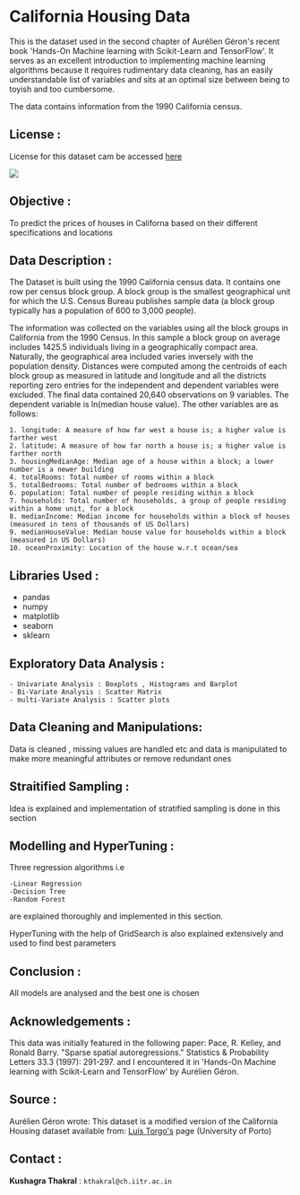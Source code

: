 # California Housing Data

This is the dataset used in the second chapter of Aurélien Géron's recent book 'Hands-On Machine learning with Scikit-Learn and TensorFlow'.
It serves as an excellent introduction to implementing machine learning algorithms because it requires rudimentary data cleaning, has an easily understandable list of variables and sits at an optimal size between being to toyish and too cumbersome.

The data contains information from the 1990 California census.

## License : 

License for this dataset cam be accessed [here](https://creativecommons.org/publicdomain/zero/1.0/)

<img src="https://www.mercurynews.com/wp-content/uploads/2018/04/aerial-jah1.jpg">

## Objective : 

To predict the prices of houses in Californa based on their different specifications and locations

## Data Description : 

The Dataset is built using the 1990 California census data. It contains one row per census block group. A block group is the smallest geographical unit for which the U.S. Census Bureau publishes sample data (a block group typically has a population of 600 to 3,000 people).

The information was collected on the variables using all the block groups in California from the 1990 Census. In this sample a block group on average includes 1425.5 individuals living in a geographically compact area. Naturally, the geographical area included varies inversely with the population density. Distances were computed among the centroids of each block group as measured in latitude and longitude and all the districts reporting zero entries for the independent and dependent variables were excluded. The final data contained 20,640 observations on 9 variables. The dependent variable is ln(median house value). The other variables are as follows: 

    1. longitude: A measure of how far west a house is; a higher value is farther west
    2. latitude: A measure of how far north a house is; a higher value is farther north
    3. housingMedianAge: Median age of a house within a block; a lower number is a newer building
    4. totalRooms: Total number of rooms within a block
    5. totalBedrooms: Total number of bedrooms within a block
    6. population: Total number of people residing within a block
    7. households: Total number of households, a group of people residing within a home unit, for a block
    8. medianIncome: Median income for households within a block of houses (measured in tens of thousands of US Dollars)
    9. medianHouseValue: Median house value for households within a block (measured in US Dollars)
    10. oceanProximity: Location of the house w.r.t ocean/sea

## Libraries Used : 
 - pandas
 - numpy
 - matplotlib
 - seaborn
 - sklearn

## Exploratory Data Analysis : 

    - Univariate Analysis : Boxplots , Histograms and Barplot
    - Bi-Variate Analysis : Scatter Matrix
    - multi-Variate Analysis : Scatter plots

## Data Cleaning and Manipulations:

Data is cleaned , missing values are handled etc and data is manipulated to make more meaningful attributes or remove redundant ones

## Straitified Sampling : 
Idea is explained and implementation of stratified sampling is done in this section

## Modelling and HyperTuning : 

Three regression algorithms i.e 
    
    -Linear Regression
    -Decision Tree
    -Random Forest 

are explained thoroughly and implemented in this section.

HyperTuning with the help of GridSearch is also explained extensively and used to find best parameters 

## Conclusion : 

All models are analysed and the best one is chosen

## Acknowledgements :
This data was initially featured in the following paper:
Pace, R. Kelley, and Ronald Barry. "Sparse spatial autoregressions." Statistics & Probability Letters 33.3 (1997): 291-297.
and I encountered it in 'Hands-On Machine learning with Scikit-Learn and TensorFlow' by Aurélien Géron.

## Source :
Aurélien Géron wrote:
This dataset is a modified version of the California Housing dataset available from:
[Luís Torgo's](https://www.dcc.fc.up.pt/~ltorgo/Regression/cal_housing.html) page (University of Porto)

## Contact : 
**Kushagra Thakral** : `kthakral@ch.iitr.ac.in`
